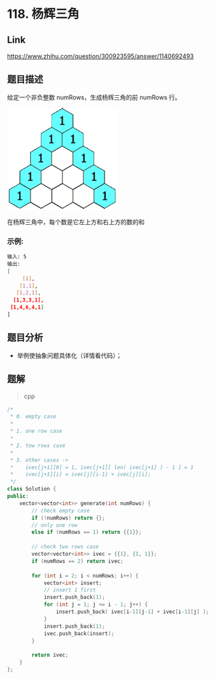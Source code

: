 # **118. 杨辉三角**

## **Link**

<https://www.zhihu.com/question/300923595/answer/1140692493>

## **题目描述**

给定一个非负整数 numRows，生成杨辉三角的前 numRows 行。

![no way](src/PascalTriangleAnimated2.gif "from leetcode")

在杨辉三角中，每个数是它左上方和右上方的数的和

### 示例:

```bash
输入: 5
输出:
[
     [1],
    [1,1],
   [1,2,1],
  [1,3,3,1],
 [1,4,6,4,1]
]
```

## **题目分析**

- 举例使抽象问题具体化（详情看代码）；

## **题解**

> cpp

```cpp
/*
 * 0. empty case
 *
 * 1. one row case
 *
 * 2. tow rows case
 *
 * 3. other cases ->
 *    ivec[j+1][0] = 1, ivec[j+1][ len( ivec[j+1] ) - 1 ] = 1
 *    ivec[j+1][i] = ivec[j][i-1] + ivec[j][i];
 */
class Solution {
public:
    vector<vector<int>> generate(int numRows) {
        // check empty case
        if (!numRows) return {};
        // only one row
        else if (numRows == 1) return {{1}};

        // check two rows case
        vector<vector<int>> ivec = {{1}, {1, 1}};
        if (numRows == 2) return ivec;

        for (int i = 2; i < numRows; i++) {
            vector<int> insert;
            // insert 1 first
            insert.push_back(1);
            for (int j = 1; j <= i - 1; j++) {
                insert.push_back( ivec[i-1][j-1] + ivec[i-1][j] );
            }
            insert.push_back(1);
            ivec.push_back(insert);
        }

        return ivec;
    }
};
```
